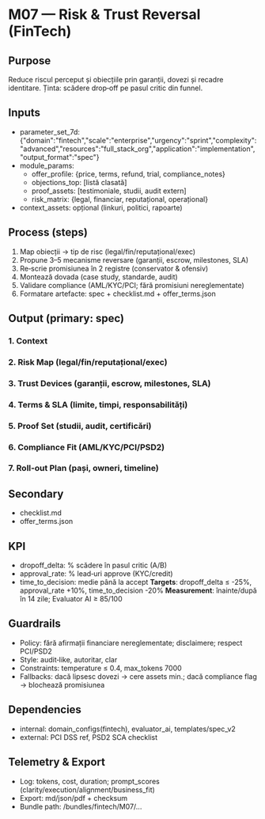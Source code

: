 # M07 — Risk & Trust Reversal (FinTech)

## Purpose
Reduce riscul perceput și obiecțiile prin garanții, dovezi și recadre identitare. Ținta: scădere drop‑off pe pasul critic din funnel.

## Inputs
- parameter_set_7d: {"domain":"fintech","scale":"enterprise","urgency":"sprint","complexity":"advanced","resources":"full_stack_org","application":"implementation","output_format":"spec"}
- module_params:
  - offer_profile: {price, terms, refund, trial, compliance_notes}
  - objections_top: [listă clasată]
  - proof_assets: [testimoniale, studii, audit extern]
  - risk_matrix: {legal, financiar, reputațional, operațional}
- context_assets: opțional (linkuri, politici, rapoarte)

## Process (steps)
1) Map obiecții → tip de risc (legal/fin/reputațional/exec)
2) Propune 3–5 mecanisme reversare (garanții, escrow, milestones, SLA)
3) Re‑scrie promisiunea în 2 registre (conservator & ofensiv)
4) Montează dovada (case study, standarde, audit)
5) Validare compliance (AML/KYC/PCI; fără promisiuni nereglementate)
6) Formatare artefacte: spec + checklist.md + offer_terms.json

## Output (primary: spec)
### 1. Context
### 2. Risk Map (legal/fin/reputațional/exec)
### 3. Trust Devices (garanții, escrow, milestones, SLA)
### 4. Terms & SLA (limite, timpi, responsabilități)
### 5. Proof Set (studii, audit, certificări)
### 6. Compliance Fit (AML/KYC/PCI/PSD2)
### 7. Roll‑out Plan (pași, owneri, timeline)

## Secondary
- checklist.md
- offer_terms.json

## KPI
- dropoff_delta: % scădere în pasul critic (A/B)
- approval_rate: % lead‑uri approve (KYC/credit)
- time_to_decision: medie până la accept
**Targets**: dropoff_delta ≤ -25%, approval_rate +10%, time_to_decision -20%
**Measurement**: înainte/după în 14 zile; Evaluator AI ≥ 85/100

## Guardrails
- Policy: fără afirmații financiare nereglementate; disclaimere; respect PCI/PSD2
- Style: audit‑like, autoritar, clar
- Constraints: temperature ≤ 0.4, max_tokens 7000
- Fallbacks: dacă lipsesc dovezi → cere assets min.; dacă compliance flag → blochează promisiunea

## Dependencies
- internal: domain_configs(fintech), evaluator_ai, templates/spec_v2
- external: PCI DSS ref, PSD2 SCA checklist

## Telemetry & Export
- Log: tokens, cost, duration; prompt_scores (clarity/execution/alignment/business_fit)
- Export: md/json/pdf + checksum
- Bundle path: /bundles/fintech/M07/...
